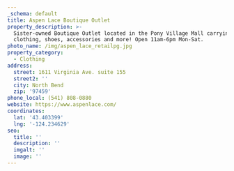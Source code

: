 ```yaml
---
_schema: default
title: Aspen Lace Boutique Outlet
property_description: >-
  Sister-owned Boutique Outlet located in the Pony Village Mall carrying women's
  clothing, shoes, accessories and more! Open 11am-6pm Mon-Sat.
photo_name: /img/aspen_lace_retailpg.jpg
property_category:
  - Clothing
address:
  street: 1611 Virginia Ave. suite 155
  street2: ''
  city: North Bend
  zip: '97459'
phone_local: (541) 808-0880
website: https://www.aspenlace.com/
coordinates:
  lat: '43.403399'
  lng: '-124.234629'
seo:
  title: ''
  description: ''
  imgalt: ''
  image: ''
---
```

